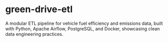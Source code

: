 # green-drive-etl
A modular ETL pipeline for vehicle fuel efficiency and emissions data, built with Python, Apache Airflow, PostgreSQL, and Docker, showcasing clean data engineering practices.
